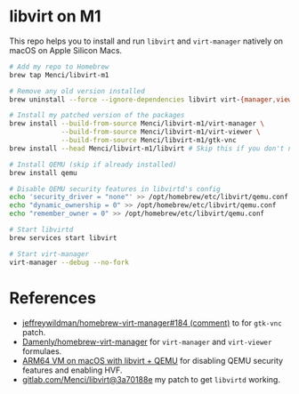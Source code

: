 # libvirt on M1

This repo helps you to install and run `libvirt` and `virt-manager` natively on macOS on Apple Silicon Macs.

```bash
# Add my repo to Homebrew
brew tap Menci/libvirt-m1

# Remove any old version installed
brew uninstall --force --ignore-dependencies libvirt virt-{manager,viewer} gtk-vnc

# Install my patched version of the packages
brew install --build-from-source Menci/libvirt-m1/virt-manager \
             --build-from-source Menci/libvirt-m1/virt-viewer \
             --build-from-source Menci/libvirt-m1/gtk-vnc
brew install --head Menci/libvirt-m1/libvirt # Skip this if you don't need to run VMs locally

# Install QEMU (skip if already installed)
brew install qemu

# Disable QEMU security features in libvirtd's config
echo 'security_driver = "none"' >> /opt/homebrew/etc/libvirt/qemu.conf
echo "dynamic_ownership = 0" >> /opt/homebrew/etc/libvirt/qemu.conf
echo "remember_owner = 0" >> /opt/homebrew/etc/libvirt/qemu.conf

# Start libvirtd
brew services start libvirt

# Start virt-manager
virt-manager --debug --no-fork
```

# References

* [jeffreywildman/homebrew-virt-manager#184 (comment)](https://github.com/jeffreywildman/homebrew-virt-manager/issues/184#issuecomment-992374401) to for `gtk-vnc` patch.
* [Damenly/homebrew-virt-manager](https://github.com/Damenly/homebrew-virt-manager) for `virt-manager` and `virt-viewer` formulaes.
* [ARM64 VM on macOS with libvirt + QEMU](https://www.naut.ca/blog/2021/12/09/arm64-vm-on-macos-with-libvirt-qemu/) for disabling QEMU security features and enabling HVF.
* [gitlab.com/Menci/libvirt@3a70188e](https://gitlab.com/Menci/libvirt/-/commit/3a70188ea343d3665f94466193e0a65ffec2df05) my patch to get `libvirtd` working.
